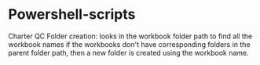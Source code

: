 # Powershell-scripts

Charter QC Folder creation:
  looks in the workbook folder path to find all the workbook names
  if the workbooks don't have corresponding folders in the parent folder path, then a new folder is created using the workbook name.
